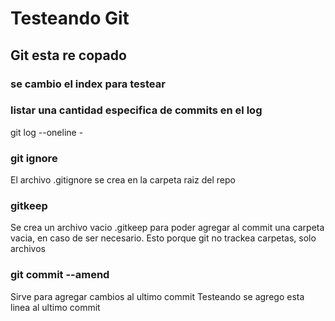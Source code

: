 # Testeando Git
## Git esta re copado

### se cambio el index para testear

### listar una cantidad especifica de commits en el log

git log --oneline - <cantidad>

### git ignore

El archivo .gitignore se crea en la carpeta raiz del repo

### gitkeep
Se crea un archivo vacio .gitkeep para poder agregar al commit una carpeta vacia, en caso de ser necesario. Esto porque git no trackea carpetas, solo archivos


### git commit --amend
Sirve para agregar cambios al ultimo commit
Testeando se agrego esta linea al ultimo commit
